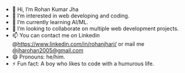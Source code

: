 - 👋 Hi, I’m Rohan Kumar Jha
- 👀 I’m interested in web developing and coding.
- 🌱 I’m currently learning AI/ML.
- 💞️ I’m looking to collaborate on multiple web development projects.
- 📫 You can contact me on Linkedin @https://www.linkedin.com/in/rohanjharj/ or mail me @jharohan2005@gmail.com
- 😄 Pronouns: he/him.
- ⚡ Fun fact: A boy who likes to code with a humurous life.
